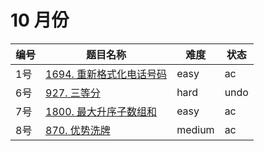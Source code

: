 # 10 月份

**编号**|**题目名称**|**难度**|**状态**
--------|------------|--------|--------
1号|[1694. 重新格式化电话号码](./第1题%201694.%20重新格式化电话号码)|easy|ac
6号|[927. 三等分](./第6题%20927.%20三等分)|hard|undo
7号|[1800. 最大升序子数组和](./第7题%201800.%20最大升序子数组和)|easy|ac
8号|[870. 优势洗牌](./第8题%20870.%20优势洗牌)|medium|ac
